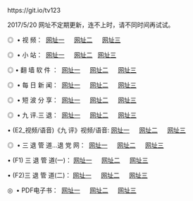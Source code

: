 <p>https://git.io/tv123<p>2017/5/20 网址不定期更新，连不上时，请不同时间再试试。
<p>◎   • 视 频： 
<a href="http://b.spagettitoast.com/tv/" target="_blank">网址一</a> 　 
<a href="http://b.spagettitoast.com/9018.html" target="_blank">网址二</a> 　 
<a href="http://b.spagettitoast.com/9449.html" target="_blank">网址三</a></p>
<p>◎ </span>  •  小 站：  
<a href="http://b.spagettitoast.com/" target="_blank">网址一</a> 　 
<a href="http://b.spagettitoast.com/s/list.html" target="_blank">网址二</a>   
<a href="http://b.spagettitoast.com/read/" target="_blank">网址三</a></p>
<p>◎  • 翻 墙 软 件 ：  
<a href="http://b.spagettitoast.com/ff/" target="_blank">网址一</a> 　 
<a href="http://b.spagettitoast.com/ff/" target="_blank">网址二</a> 　 
<a href="http://b.spagettitoast.com/ff/" target="_blank">网址三</a></p>
<p>◎ </span>  • 每 日 新 闻：  
<a href="http://b.spagettitoast.com/day/" target="_blank">网址一</a> 　 
<a href="http://b.spagettitoast.com/day/" target="_blank">网址二</a> 　 
<a href="http://b.spagettitoast.com/day/" target="_blank">网址三</a></p>
<p>◎ </span>  • 短 波 分 享：  
<a href="http://b.spagettitoast.com/h/" target="_blank">网址一</a> 　 
<a href="http://b.spagettitoast.com/h/" target="_blank">网址二</a> 　 
<a href="http://b.spagettitoast.com/h/" target="_blank">网址三</a></p>
<p>◎   • 九 评.三 退：  
<a href="http://b.spagettitoast.com/t/" target="_blank">网址一</a> 　 
<a href="http://b.spagettitoast.com/v2/" target="_blank">网址二</a> 　 
<a href="http://b.spagettitoast.com/tt/" target="_blank">网址三</a> 　</p>
<p>  • (E2_视频/语音)《九 评》视频/语音: 
<a href="http://b.spagettitoast.com/7738.html" target="_blank">网址一</a> 　 
<a href="http://b.spagettitoast.com/7614.html" target="_blank">网址二</a> 　 
<a href="http://b.spagettitoast.com/7633.html" target="_blank">网址三</a></p>
<p>◎   • 三 退 管 道...退 党 网：  
<a href="http://b.spagettitoast.com/go/8/" target="_blank">网址一</a> 　 
<a href="http://b.spagettitoast.com/go/8/" target="_blank">网址二</a> 　 
<a href="http://b.spagettitoast.com/go/8/" target="_blank">网址三</a></p>
<p>  • (F1) 三 退 管 道(一)： 
<a href="http://b.spagettitoast.com/dd/" target="_blank">网址一</a> 　 
<a href="http://b.spagettitoast.com/dd/" target="_blank">网址二</a> 　 
<a href="http://b.spagettitoast.com/dd/" target="_blank">网址三</a></p>
<p>  • (F2)三 退 管 道(二)： 
<a href="http://b.spagettitoast.com/d/" target="_blank">网址一</a> 　 
<a href="http://b.spagettitoast.com/d/" target="_blank">网址二</a> 　 
<a href="http://b.spagettitoast.com/d/" target="_blank">网址三</a></p>
<p>◎   • PDF电子书：  
<a href="http://b.spagettitoast.com/p/" target="_blank">网址一</a> 　 
<a href="http://b.spagettitoast.com/p/" target="_blank">网址二</a> 　 
<a href="http://b.spagettitoast.com/p/" target="_blank">网址三</a></p>
